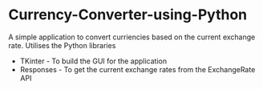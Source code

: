 # Currency-Converter-using-Python

A simple application to convert curriencies based on the current exchange rate. Utilises the Python libraries 
<ul>
  <li>TKinter - To build the GUI for the application</li>
  <li>Responses - To get the current exchange rates from the ExchangeRate API</li>
</ul>
